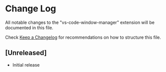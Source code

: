 # Change Log

All notable changes to the "vs-code-window-manager" extension will be documented in this file.

Check [Keep a Changelog](http://keepachangelog.com/) for recommendations on how to structure this file.

## [Unreleased]

- Initial release